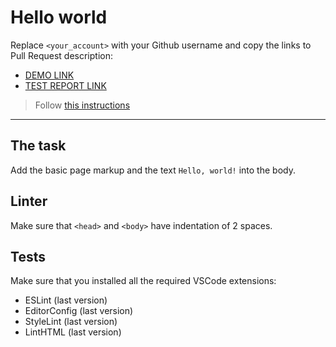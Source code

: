 # Hello world

Replace `<your_account>` with your Github username and copy the links to Pull Request description:
- [DEMO LINK](https://mikezhylka.github.io/layout_hello-world2/)
- [TEST REPORT LINK](https://mikezhylka.github.io/layout_hello-world2/report/html_report/)

> Follow [this instructions](https://mate-academy.github.io/layout_task-guideline/#how-to-solve-the-layout-tasks-on-github)
___

## The task

Add the basic page markup and the text `Hello, world!` into the body.

## Linter

Make sure that `<head>` and `<body>` have indentation of 2 spaces.

## Tests

Make sure that you installed all the required VSCode extensions:

- ESLint (last version)
- EditorConfig (last version)
- StyleLint (last version)
- LintHTML (last version)
